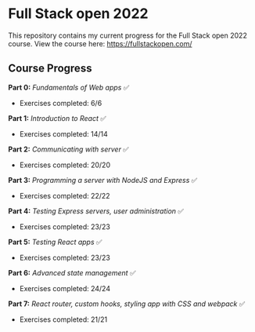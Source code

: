 # Full Stack open 2022

This repository contains my current progress for the Full Stack open 2022 course. View the course here: https://fullstackopen.com/

## Course Progress

**Part 0:** _Fundamentals of Web apps_ ✅

- Exercises completed: 6/6

**Part 1:** _Introduction to React_ ✅

- Exercises completed: 14/14

**Part 2:** _Communicating with server_ ✅

- Exercises completed: 20/20

**Part 3:** _Programming a server with NodeJS and Express_ ✅

- Exercises completed: 22/22

**Part 4:** _Testing Express servers, user administration_ ✅

- Exercises completed: 23/23

**Part 5:** _Testing React apps_ ✅

- Exercises completed: 23/23

**Part 6:** _Advanced state management_ ✅

- Exercises completed: 24/24

**Part 7:** _React router, custom hooks, styling app with CSS and webpack_ ✅

- Exercises completed: 21/21
